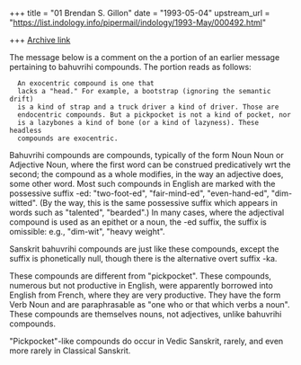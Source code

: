 +++
title = "01 Brendan S. Gillon"
date = "1993-05-04"
upstream_url = "https://list.indology.info/pipermail/indology/1993-May/000492.html"

+++
[Archive link](https://list.indology.info/pipermail/indology/1993-May/000492.html)

The message below is a comment on the a portion of an earlier message
pertaining to bahuvrihi compounds. The portion reads as follows:

      An exocentric compound is one that
      lacks a "head." For example, a bootstrap (ignoring the semantic drift)
      is a kind of strap and a truck driver a kind of driver. Those are
      endocentric compounds. But a pickpocket is not a kind of pocket, nor
      is a lazybones a kind of bone (or a kind of lazyness). These headless
      compounds are exocentric.

Bahuvrihi compounds are compounds, typically of the form Noun Noun or
Adjective Noun, where the first word can be construed predicatively
wrt the second; the compound as a whole modifies, in the way an adjective
does, some other word. Most such compounds in English are marked with the
possessive suffix -ed: "two-foot-ed", "fair-mind-ed", "even-hand-ed",
"dim-witted".  (By the way, this is the same possessive suffix which
appears in words such as "talented", "bearded".) In many cases, where the
adjectival compound is used as an epithet or a noun, the -ed suffix,
the suffix is omissible: e.g., "dim-wit", "heavy weight".

Sanskrit bahuvrihi compounds are just like these compounds, except the
suffix is phonetically null, though there is the alternative overt suffix -ka.

These compounds are different from "pickpocket". These compounds, numerous
but not productive in English, were apparently borrowed into English from
French, where they are very productive. They have the form Verb Noun and
are paraphrasable as "one who or that which verbs a noun". These compounds
are themselves nouns, not adjectives, unlike bahuvrihi compounds.

"Pickpocket"-like compounds do occur in Vedic Sanskrit, rarely, and even
more rarely in Classical Sanskrit.






